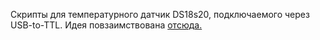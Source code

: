 

<p>Скрипты для температурного датчик DS18s20, подключаемого через USB-to-TTL. 
Идея повзаимствована 
<a href="https://marvins.ru/avtomatizaciya/temperaturnyj-datchik-ds18s20.html">отсюда.</a>